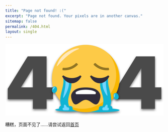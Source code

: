 ```yaml
---
title: "Page not found! :("
excerpt: "Page not found. Your pixels are in another canvas."
sitemap: false
permalink: /404.html
layout: single
---
```


![404](/assets/images/404.png)

糟糕，页面不见了……请尝试返回[首页](/)
